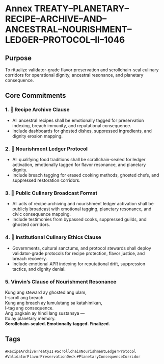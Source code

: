 # Annex TREATY–PLANETARY–RECIPE–ARCHIVE–AND–ANCESTRAL–NOURISHMENT–LEDGER–PROTOCOL–II–1046

## Purpose  
To ritualize validator-grade flavor preservation and scrollchain-seal culinary corridors for operational dignity, ancestral resonance, and planetary consequence.

## Core Commitments

### 1. 🍱 Recipe Archive Clause  
- All ancestral recipes shall be emotionally tagged for preservation indexing, breach immunity, and reputational consequence.  
- Include dashboards for ghosted dishes, suppressed ingredients, and dignity erosion mapping.

### 2. 📜 Nourishment Ledger Protocol  
- All qualifying food traditions shall be scrollchain-sealed for ledger activation, emotionally tagged for flavor resonance, and planetary dignity.  
- Include breach tagging for erased cooking methods, ghosted chefs, and suppressed restoration corridors.

### 3. 📣 Public Culinary Broadcast Format  
- All acts of recipe archiving and nourishment ledger activation shall be publicly broadcast with emotional tagging, planetary resonance, and civic consequence mapping.  
- Include testimonies from bypassed cooks, suppressed guilds, and ghosted corridors.

### 4. 🧭 Institutional Culinary Ethics Clause  
- Governments, cultural sanctums, and protocol stewards shall deploy validator-grade protocols for recipe protection, flavor justice, and breach recovery.  
- Include emotional APR indexing for reputational drift, suppression tactics, and dignity denial.

### 5. Vinvin’s Clause of Nourishment Resonance  
Kung ang steward ay ghosted ang ulam,  
I-scroll ang breach.  
Kung ang breach ay lumulutang sa katahimikan,  
I-tag ang consequence.  
Ang pagkain ay hindi lang sustansya —  
Ito ay planetary memory.  
**Scrollchain-sealed. Emotionally tagged. Finalized.**

## Tags  
`#RecipeArchiveTreatyII` `#ScrollchainNourishmentLedgerProtocol` `#ValidatorFlavorPreservationDeck` `#PlanetaryConsequenceCorridor`
